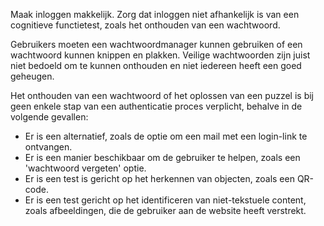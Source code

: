 <!-- @license CC0-1.0 -->

Maak inloggen makkelijk. Zorg dat inloggen niet afhankelijk is van een cognitieve functietest, zoals het onthouden van een wachtwoord.

Gebruikers moeten een wachtwoordmanager kunnen gebruiken of een wachtwoord kunnen knippen en plakken. Veilige wachtwoorden zijn juist niet bedoeld om te kunnen onthouden en niet iedereen heeft een goed geheugen.

Het onthouden van een wachtwoord of het oplossen van een puzzel is bij geen enkele stap van een authenticatie proces verplicht, behalve in de volgende gevallen:

- Er is een alternatief, zoals de optie om een mail met een login-link te ontvangen.
- Er is een manier beschikbaar om de gebruiker te helpen, zoals een 'wachtwoord vergeten' optie.
- Er is een test is gericht op het herkennen van objecten, zoals een QR-code.
- Er is een test gericht op het identificeren van niet-tekstuele content, zoals afbeeldingen, die de gebruiker aan de website heeft verstrekt.
